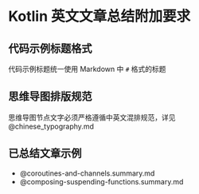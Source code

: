 # Kotlin 英文文章总结附加要求

## 代码示例标题格式

代码示例标题统一使用 Markdown 中 `#` 格式的标题

## 思维导图排版规范

思维导图节点文字必须严格遵循中英文混排规范，详见 @chinese_typography.md

## 已总结文章示例

- @coroutines-and-channels.summary.md
- @composing-suspending-functions.summary.md
